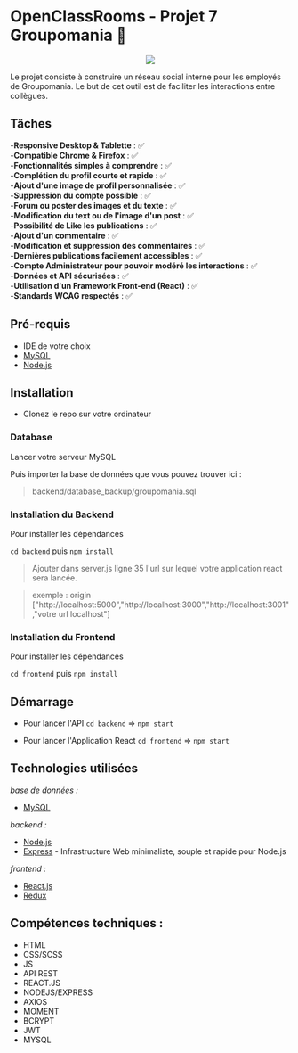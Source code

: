 
# OpenClassRooms - Projet 7 Groupomania 💬

<p align="center">
  <img  src="https://user-images.githubusercontent.com/81812969/148199004-dff8671c-8478-46b3-844f-6e9fbcfed17e.png">
</p>
Le projet consiste à construire un réseau social interne pour les employés de Groupomania. Le but de cet outil est de faciliter les interactions entre collègues.

## Tâches

-**Responsive Desktop & Tablette** : ✅  
-**Compatible Chrome & Firefox** : ✅  
-**Fonctionnalités simples à comprendre** : ✅  
-**Complétion du profil courte et rapide** : ✅  
-**Ajout d'une image de profil personnalisée** : ✅  
-**Suppression du compte possible** : ✅  
-**Forum ou poster des images et du texte** : ✅  
-**Modification du text ou de l'image d'un post** : ✅  
-**Possibilité de Like les publications** : ✅  
-**Ajout d'un commentaire** : ✅  
-**Modification et suppression des commentaires** : ✅  
-**Dernières publications facilement accessibles** : ✅  
-**Compte Administrateur pour pouvoir modéré les interactions** : ✅  
-**Données et API sécurisées** : ✅  
-**Utilisation d'un Framework Front-end (React)** : ✅  
-**Standards WCAG respectés** : ✅

## Pré-requis

- IDE de votre choix
- [MySQL](https://www.mysql.com/fr/)
- [Node.js](https://nodejs.org/en/)

## Installation

- Clonez le repo sur votre ordinateur

### Database

Lancer votre serveur MySQL

Puis importer la base de données que vous pouvez trouver ici :

> backend/database_backup/groupomania.sql

### Installation du Backend
Pour installer les dépendances

`cd backend`
puis
`npm install`

> Ajouter dans server.js ligne 35 l'url sur lequel votre application react sera lancée. 

> exemple :  origin ["http://localhost:5000","http://localhost:3000","http://localhost:3001","votre url localhost"]

### Installation du Frontend
Pour installer les dépendances

`cd frontend`
puis
`npm install`

## Démarrage

- Pour lancer l'API
`cd backend` =>
`npm start`

- Pour lancer l'Application React
`cd frontend` =>
`npm start`

## Technologies utilisées

_base de données :_
*  [MySQL](https://www.mysql.com/fr/)

_backend :_
* [Node.js](https://nodejs.org/en/)
* [Express](https://expressjs.com/fr/) - Infrastructure Web minimaliste, souple et rapide pour Node.js

_frontend :_
* [React.js](https://beta.reactjs.org/)
* [Redux](https://redux.js.org/)

## Compétences techniques :
* HTML
* CSS/SCSS
* JS
* API REST
* REACT.JS
* NODEJS/EXPRESS
* AXIOS
* MOMENT
* BCRYPT
* JWT
* MYSQL



